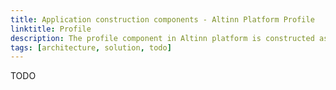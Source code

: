 ```yaml
---
title: Application construction components - Altinn Platform Profile
linktitle: Profile
description: The profile component in Altinn platform is constructed as an asp.net core web API application deployed as a docker container to a Kubernetes cluster.
tags: [architecture, solution, todo]
---
```


TODO